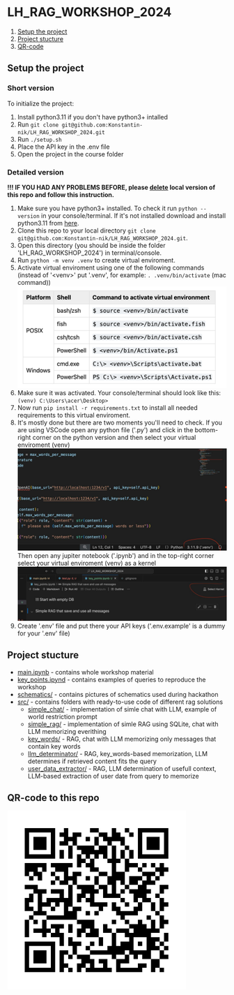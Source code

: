 # LH_RAG_WORKSHOP_2024

1. [Setup the project](#setup-the-project)
2. [Project stucture](#project-stucture)
3. [QR-code](#qr-code-to-this-repo)


## Setup the project 
 
### Short version

To initialize the project:

 1. Install python3.11 if you don't have python3+ intalled
 2. Run `git clone git@github.com:Konstantin-nik/LH_RAG_WORKSHOP_2024.git`
 3. Run `./setup.sh`
 4. Place the API key in the .env file
 5. Open the project in the course folder


 ### Detailed version

 **!!! IF YOU HAD ANY PROBLEMS BEFORE, please <u>delete</u> local version of this repo and follow this instruction.**

 1. Make sure you have python3+ installed. To check it run `python --version` in your console/terminal.
 If it's not installed download and install python3.11 from [here](https://www.python.org/downloads/).
 2. Clone this repo to your local directory `git clone git@github.com:Konstantin-nik/LH_RAG_WORKSHOP_2024.git`.
 3. Open this directory (you should be inside the folder 'LH_RAG_WORKSHOP_2024') in terminal/console.
 4. Run `python -m venv .venv` to create virtual enviroment.
 5. Activate virtual enviroment using one of the following commands (instead of '\<venv\>' put '.venv', for example: `. .venv/bin/activate` (mac command))
 ![alt text](img/image.png)
 6. Make sure it was activated. Your console/terminal should look like this: `(venv) C:\Users\acer\Desktop>`
 7. Now run `pip install -r requirements.txt` to install all needed requirements to this virtual enviroment.
 8. It's mostly done but there are two moments you'll need to check. 
 If you are using VSCode open any python file ('.py') and click in the bottom-right corner on the python version and then select your virtual enviroment (venv) ![alt text](img/telegram-cloud-photo-size-2-5465647820817163602-y.jpg)
 Then open any jupiter notebook ('.ipynb') and in the top-right corner select your virtual enviroment (venv) as a kernel ![alt text](img/telegram-cloud-photo-size-2-5465647820817163604-y.jpg)
 9. Create '.env' file and put there your API keys ('.env.example' is a dummy for your '.env' file)


## Project stucture

 - [main.ipynb](main.ipynb) - contains whole workshop material
 - [key_points.ipynd](key_points.ipynb) - contains examples of queries to reproduce the workshop
 - [schematics/](schematics/) - contains pictures of schematics used during hackathon
 - [src/](src/) - contains folders with ready-to-use code of different rag solutions
    - [simple_chat/](src/0.%20simple_chat/) - implementation of simle chat with LLM, example of world restriction prompt
    - [simple_rag/](src/1.%20simple_rag/) - implementation of simle RAG using SQLite, chat with LLM memorizing everithing
    - [key_words/](src/2.%20key_words/) - RAG, chat with LLM memorizing only messages that contain key words
    - [llm_determinator/](src/3.%20llm_determinator/) - RAG, key_words-based memorization, LLM determines if retrieved content fits the query
    - [user_data_extractor/](src/4.%20user_data_extractor/) - RAG, LLM determination of usefull context, LLM-based extraction of user date from query to memorize  

## QR-code to this repo
![alt text](img/qrcodee.png)